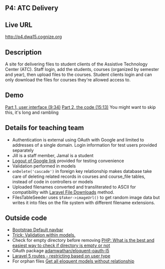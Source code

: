 ## P4: ATC Delivery

## Live URL
<http://p4.dwa15.cognize.org>

## Description
A site for delivering files to student clients of the Assistive Technology Center (ATC). Staff login, add the students, courses (organized by semester and year), then upload files to the courses. Student clients login and can only download the files for courses they're allowed access to.

## Demo
[Part 1, user interface (9:34)](https://youtu.be/7FhOelfLZYs)
[Part 2, the code (15:13)](https://youtu.be/DDyeV-izAjc) You might want to skip this, it's long and rambling

## Details for teaching team
* Authentication is external using OAuth with Google and limited to addresses of a single domain. Login information for test users provided separately
* Jill is a staff member, Jamal is a student
* [Logout of Google link](https://accounts.google.com/logout) provided for testing convenience
* Validation performed in models
* `onDelete('cascade')` in foreign key relationship makes database take care of deleting related records in courses and course_file tables, instead of code in controllers or models
* Uploaded filenames converted and transliterated to ASCII for compatibility with <a href="http://laravel.com/docs/5.1/responses#file-downloads">Laravel File Downloads</a> method.
* FilesTableSeeder uses `$faker->imageUrl()` to get random image data but writes it into files on the file system with different filename extensions.

## Outside code
* [Bootstrap Default navbar](http://getbootstrap.com/examples/navbar/)
* [Trick: Validation within models.](http://daylerees.com/trick-validation-within-models/)
* Check for empty directory before removing [PHP: What is the best and easiest way to check if directory is empty or not](http://stackoverflow.com/questions/18685576/php-what-is-the-best-and-easiest-way-to-check-if-directory-is-empty-or-not)
* OAuth package [adamwathan/eloquent-oauth-l5](https://github.com/adamwathan/eloquent-oauth-l5)
* [Laravel 5 routes - restricting based on user type](http://laravel.io/forum/02-17-2015-laravel-5-routes-restricting-based-on-user-type)
* For orphan files [Get all eloquent models without relationship](http://stackoverflow.com/questions/31535024/get-all-eloquent-models-without-relationship)
